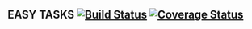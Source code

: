 ## EASY TASKS [![Build Status](https://travis-ci.org/dvbeato/easytasks.svg)](https://travis-ci.org/dvbeato/easytasks) [![Coverage Status](https://coveralls.io/repos/dvbeato/easytasks/badge.svg?branch=master&service=github)](https://coveralls.io/github/dvbeato/easytasks?branch=master)
